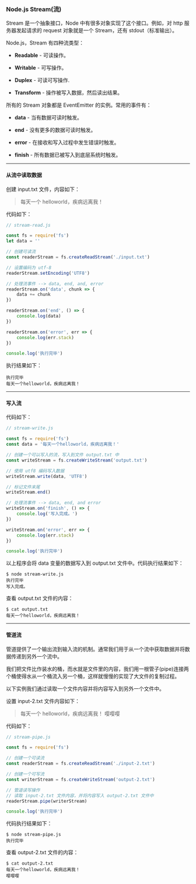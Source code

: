 ### Node.js Stream(流)

Stream 是一个抽象接口，Node 中有很多对象实现了这个接口。例如，对 http 服务器发起请求的 request 对象就是一个 Stream，还有 stdout（标准输出）。

Node.js，Stream 有四种流类型：

- **Readable** - 可读操作。

- **Writable** - 可写操作。

- **Duplex** - 可读可写操作.

- **Transform** - 操作被写入数据，然后读出结果。

所有的 Stream 对象都是 EventEmitter 的实例。常用的事件有：

- **data** - 当有数据可读时触发。

- **end** - 没有更多的数据可读时触发。

- **error** - 在接收和写入过程中发生错误时触发。

- **finish** - 所有数据已被写入到底层系统时触发。

---

#### 从流中读取数据

创建 input.txt 文件，内容如下：

> 每天一个 helloworld，疾病远离我！

代码如下：

```js
// stream-read.js

const fs = require('fs')
let data = ''

// 创建可读流
const readerStream = fs.createReadStream('./input.txt')

// 设置编码为 utf-8
readerStream.setEncoding('UTF8')

// 处理流事件 --> data, end, and, error
readerStream.on('data', chunk => {
	data += chunk
})

readerStream.on('end', () => {
	console.log(data)
})

readerStream.on('error', err => {
	console.log(err.stack)
})

console.log('执行完毕')
```

执行结果如下：

```console
执行完毕
每天一个helloworld，疾病远离我！
```

---

#### 写入流

代码如下：

```js
// stream-write.js

const fs = require('fs')
const data = '每天一个helloworld，疾病远离我！'

// 创建一个可以写入的流，写入到文件 output.txt 中
const writeStream = fs.createWriteStream('output.txt')

// 使用 utf8 编码写入数据
writeStream.write(data, 'UTF8')

// 标记文件末尾
writeStream.end()

// 处理流事件 --> data, end, and error
writeStream.on('finish', () => {
	console.log('写入完成。')
})

writeStream.on('error', err => {
	console.log(err.stack)
})

console.log('执行完毕')
```

以上程序会将 data 变量的数据写入到 output.txt 文件中。代码执行结果如下：

```console
$ node stream-write.js
执行完毕
写入完成。
```

查看 output.txt 文件的内容：

```vim
$ cat output.txt
每天一个helloworld，疾病远离我！
```

---

#### 管道流

管道提供了一个输出流到输入流的机制。通常我们用于从一个流中获取数据并将数据传递到另外一个流中。

我们把文件比作装水的桶，而水就是文件里的内容，我们用一根管子(pipe)连接两个桶使得水从一个桶流入另一个桶，这样就慢慢的实现了大文件的复制过程。

以下实例我们通过读取一个文件内容并将内容写入到另外一个文件中。

设置 input-2.txt 文件内容如下：

> 每天一个 helloworld，疾病远离我！
> 嘤嘤嘤

代码如下：

```js
// stream-pipe.js

const fs = require('fs')

// 创建一个可读流
const readerStream = fs.createReadStream('./input-2.txt')

// 创建一个可写流
const writerStream = fs.createWriteStream('output-2.txt')

// 管道读写操作
// 读取 input-2.txt 文件内容，并将内容写入 output-2.txt 文件中
readerStream.pipe(writerStream)

console.log('执行完毕')
```

代码执行结果如下：

```console
$ node stream-pipe.js
执行完毕
```

查看 output-2.txt 文件的内容：

```vim
$ cat output-2.txt
每天一个helloworld，疾病远离我！
嘤嘤嘤
```
